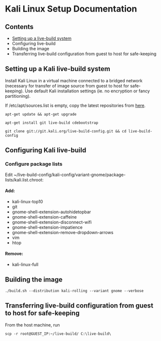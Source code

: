 # Kali Linux Setup Documentation

## Contents
- [Setting up a live-build system](##setting-up-a-live-build-system)
- Configuring live-build
- Building the image
- Transferring live-build configuration from guest to host for safe-keeping

## Setting up a Kali live-build system

Install Kali Linux in a virtual machine connected to a bridged network (necessary for transfer of image source from guest to host for safe-keeping). Use default Kali installation settings (ie. no encryption or fancy partitioning).

If /etc/apt/sources.list is empty, copy the latest repositories from [here](https://docs.kali.org/general-use/kali-linux-sources-list-repositories).

`apt-get update && apt-get upgrade`

`apt-get install git live-build cdebootstrap`

`git clone git://git.kali.org/live-build-config.git && cd live-build-config`

## Configuring Kali live-build
### Configure package lists
Edit ~/live-build-config/kali-config/variant-gnome/package-lists/kali.list.chroot:

#### Add:
- kali-linux-top10
- git
- gnome-shell-extension-autohidetopbar
- gnome-shell-extension-caffeine
- gnome-shell-extension-disconnect-wifi
- gnome-shell-extension-impatience
- gnome-shell-extension-remove-dropdown-arrows
- vim
- htop

#### Remove:
- kali-linux-full

## Building the image

`./build.sh --distribution kali-rolling --variant gnome --verbose`

## Transferring live-build configuration from guest to host for safe-keeping

From the host machine, run

`scp -r root@GUEST_IP:~/live-build/ C:\live-build\`
